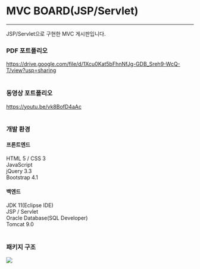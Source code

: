 # MVC BOARD(JSP/Servlet)
<hr>

JSP/Servlet으로 구현한 MVC 게시판입니다.

### PDF 포트폴리오
https://drive.google.com/file/d/1Xcu0Kat5bFhnNfJg-GDB_Sreh9-WcQ-T/view?usp=sharing
<br><br>

### 동영상 포트폴리오
https://youtu.be/vk8BofD4aAc
<br><br>

### 개발 환경
#### 프론트엔드
HTML 5 / CSS 3<br>
JavaScript<br>
jQuery 3.3<br>
Bootstrap 4.1<br>

#### 백엔드
JDK 11(Eclipse IDE)<br>
JSP / Servlet<br>
Oracle Database(SQL Developer)<br>
Tomcat 9.0<br>
<br>

### 패키지 구조
<img src="https://user-images.githubusercontent.com/72964888/110210234-08c18980-7ed4-11eb-98aa-144cba529fd0.png">
